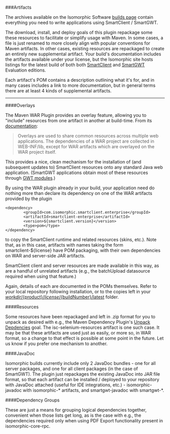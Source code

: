 ###Artifacts

The archives available on the Isomorphic Software [builds page](http://www.smartclient.com/builds) contain everything you need to write applications using SmartClient / SmartGWT.

The download, install, and deploy goals of this plugin repackage some these resources to facilitate or simplify usage with Maven.  In some cases, a file is just renamed to more closely align with popular conventions for Maven artifacts.  In other cases, existing resources are repackaged to create an entirely new supplemental artifact.   Your build's documentation includes the artifacts available under your license, but the Isomorphic site hosts listings for the latest build of both both [SmartClient](http://www.smartclient.com/smartclient-latest/isomorphic/system/reference/mavendoc/maven-usage.html) and [SmartGWT](https://www.smartclient.com/smartgwtee-latest/javadoc/mavendoc/maven-usage.html) Evaluation editions.

Each artifact's POM contains a description outlining what it's for, and in many cases includes a link to more documentation, but in general terms there are at least 4 kinds of supplemental artifacts.  

---

####Overlays

The Maven WAR Plugin provides an overlay feature, allowing you to "include" resources from one artifact in another at build-time.  From its [documentation](http://maven.apache.org/plugins/maven-war-plugin/overlays.html):

> Overlays are used to share common resources across multiple web applications. The dependencies of a WAR project are collected in WEB-INF/lib, except for WAR artifacts which are overlayed on the WAR project itself.

This provides a nice, clean mechanism for the installation of (and subsequent updates to) SmartClient resources onto any standard Java web application.  (SmartGWT applications obtain most of these resources through [GWT modules](http://www.gwtproject.org/doc/latest/DevGuideOrganizingProjects.html#DevGuideAutomaticResourceInclusion).)

By using the WAR plugin already in your build, your application need do nothing more than declare its dependency on one of the WAR artifacts provided by the plugin

    <dependency>
			<groupId>com.isomorphic.smartclient.enterprise</groupId>
			<artifactId>smartclient-enterprise</artifactId>
			<version>${smartclient.version}</version>
			<type>pom</type>
	</dependency>

to copy the SmartClient runtime and related resources (skins, etc.).  Note that, as in this case, artifacts with names taking the form smartclient-${license} have POM packaging, with their own dependencies on WAR and server-side JAR artifacts.

SmartClient client and server resources are made available in this way, as are a handful of unrelated artifacts (e.g., the batchUpload datasource required when using that feature.)

Again, details of each are documented in the POMs themselves.  Refer to your local repository following installation, or to the copies left in your [${workdir}/${product}/${license}/${buildNumber}/latest](./apidocs/com/isomorphic/maven/mojo/AbstractPackagerMojo.html) folder.

####Resources

Some resources have been repackaged and left in .zip format for you to unpack as desired with e.g., the Maven Dependency Plugin's [Unpack Depdencies](https://maven.apache.org/plugins/maven-dependency-plugin/unpack-dependencies-mojo.html) goal.  The isc-selenium-resources artifact is one such case.  It may be that these artifacts are used just as easily, or more so, in WAR format, so a change to that effect is possible at some point in the future.  Let us know if you prefer one mechanism to another.

####JavaDoc

Isomorphic builds currently include only 2 JavaDoc bundles - one for all server packages, and one for all client packages (in the case of SmartGWT).  The plugin just repackages the existing JavaDoc into JAR file format, so that each artifact can be installed / deployed to your repository with JavaDoc attached (useful for IDE integrations, etc.) - isomorphic-javadoc with isomorphic-* artifacts, and smartgwt-javadoc with smartgwt-*.

####Dependency Groups

These are just a means for grouping logical dependencies together, convenient when those lists get long, as is the case with e.g., the dependencies required only when using PDF Export functionality present in isomorphic-core-rpc. 


